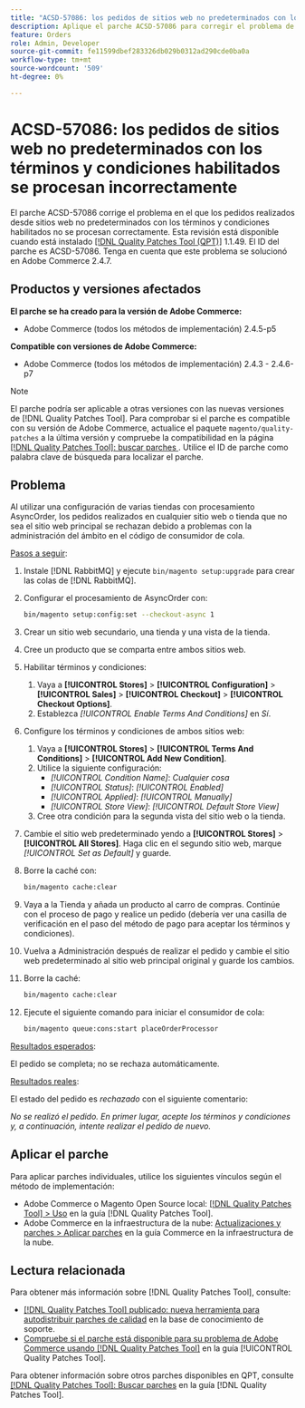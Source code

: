 ```yaml
---
title: "ACSD-57086: los pedidos de sitios web no predeterminados con los términos y condiciones habilitados se procesan incorrectamente"
description: Aplique el parche ACSD-57086 para corregir el problema de Adobe Commerce en el que los pedidos realizados desde sitios web no predeterminados con los términos y condiciones habilitados no se procesan correctamente.
feature: Orders
role: Admin, Developer
source-git-commit: fe11599dbef283326db029b0312ad290cde0ba0a
workflow-type: tm+mt
source-wordcount: '509'
ht-degree: 0%

---
```


# ACSD-57086: los pedidos de sitios web no predeterminados con los términos y condiciones habilitados se procesan incorrectamente

El parche ACSD-57086 corrige el problema en el que los pedidos realizados desde sitios web no predeterminados con los términos y condiciones habilitados no se procesan correctamente. Esta revisión está disponible cuando está instalado [[!DNL Quality Patches Tool (QPT)]](https://experienceleague.adobe.com/en/docs/commerce-knowledge-base/kb/announcements/commerce-announcements/magento-quality-patches-released-new-tool-to-self-serve-quality-patches) 1.1.49. El ID del parche es ACSD-57086. Tenga en cuenta que este problema se solucionó en Adobe Commerce 2.4.7.

## Productos y versiones afectados

**El parche se ha creado para la versión de Adobe Commerce:**

* Adobe Commerce (todos los métodos de implementación) 2.4.5-p5

**Compatible con versiones de Adobe Commerce:**

* Adobe Commerce (todos los métodos de implementación) 2.4.3 - 2.4.6-p7

>[!NOTE]
>
>El parche podría ser aplicable a otras versiones con las nuevas versiones de [!DNL Quality Patches Tool]. Para comprobar si el parche es compatible con su versión de Adobe Commerce, actualice el paquete `magento/quality-patches` a la última versión y compruebe la compatibilidad en la página [[!DNL Quality Patches Tool]: buscar parches ](https://experienceleague.adobe.com/tools/commerce-quality-patches/index.html). Utilice el ID de parche como palabra clave de búsqueda para localizar el parche.

## Problema

Al utilizar una configuración de varias tiendas con procesamiento AsyncOrder, los pedidos realizados en cualquier sitio web o tienda que no sea el sitio web principal se rechazan debido a problemas con la administración del ámbito en el código de consumidor de cola.

<u>Pasos a seguir</u>:

1. Instale [!DNL RabbitMQ] y ejecute `bin/magento setup:upgrade` para crear las colas de [!DNL RabbitMQ].
1. Configurar el procesamiento de AsyncOrder con:

   ```bash
   bin/magento setup:config:set --checkout-async 1
   ```

1. Crear un sitio web secundario, una tienda y una vista de la tienda.
1. Cree un producto que se comparta entre ambos sitios web.
1. Habilitar términos y condiciones:
   1. Vaya a **[!UICONTROL Stores]** > **[!UICONTROL Configuration]** > **[!UICONTROL Sales]** > **[!UICONTROL Checkout]** > **[!UICONTROL Checkout Options]**.
   1. Establezca *[!UICONTROL Enable Terms And Conditions]* en *Sí*.
1. Configure los términos y condiciones de ambos sitios web:
   1. Vaya a **[!UICONTROL Stores]** > **[!UICONTROL Terms And Conditions]** > **[!UICONTROL Add New Condition]**.
   1. Utilice la siguiente configuración:
      * *[!UICONTROL Condition Name]*: *Cualquier cosa*
      * *[!UICONTROL Status]*: *[!UICONTROL Enabled]*
      * *[!UICONTROL Applied]*: *[!UICONTROL Manually]*
      * *[!UICONTROL Store View]*: *[!UICONTROL Default Store View]*
   1. Cree otra condición para la segunda vista del sitio web o la tienda.
1. Cambie el sitio web predeterminado yendo a **[!UICONTROL Stores]** > **[!UICONTROL All Stores]**. Haga clic en el segundo sitio web, marque *[!UICONTROL Set as Default]* y guarde.
1. Borre la caché con:

   ```bash
   bin/magento cache:clear
   ```

1. Vaya a la Tienda y añada un producto al carro de compras. Continúe con el proceso de pago y realice un pedido (debería ver una casilla de verificación en el paso del método de pago para aceptar los términos y condiciones).
1. Vuelva a Administración después de realizar el pedido y cambie el sitio web predeterminado al sitio web principal original y guarde los cambios.
1. Borre la caché:

   ```bash
   bin/magento cache:clear
   ```

1. Ejecute el siguiente comando para iniciar el consumidor de cola:

   ```bash
   bin/magento queue:cons:start placeOrderProcessor
   ```

<u>Resultados esperados</u>:

El pedido se completa; no se rechaza automáticamente.

<u>Resultados reales</u>:

El estado del pedido es *rechazado* con el siguiente comentario:

*No se realizó el pedido. En primer lugar, acepte los términos y condiciones y, a continuación, intente realizar el pedido de nuevo.*

## Aplicar el parche

Para aplicar parches individuales, utilice los siguientes vínculos según el método de implementación:

* Adobe Commerce o Magento Open Source local: [[!DNL Quality Patches Tool] > Uso](/help/tools/quality-patches-tool/usage.md) en la guía [!DNL Quality Patches Tool].
* Adobe Commerce en la infraestructura de la nube: [Actualizaciones y parches > Aplicar parches](https://experienceleague.adobe.com/docs/commerce-cloud-service/user-guide/develop/upgrade/apply-patches.html) en la guía Commerce en la infraestructura de la nube.

## Lectura relacionada

Para obtener más información sobre [!DNL Quality Patches Tool], consulte:

* [[!DNL Quality Patches Tool] publicado: nueva herramienta para autodistribuir parches de calidad](https://experienceleague.adobe.com/en/docs/commerce-knowledge-base/kb/announcements/commerce-announcements/magento-quality-patches-released-new-tool-to-self-serve-quality-patches) en la base de conocimiento de soporte.
* [Compruebe si el parche está disponible para su problema de Adobe Commerce usando [!DNL Quality Patches Tool]](/help/tools/quality-patches-tool/patches-available-in-qpt/check-patch-for-magento-issue-with-magento-quality-patches.md) en la guía [!UICONTROL Quality Patches Tool].


Para obtener información sobre otros parches disponibles en QPT, consulte [[!DNL Quality Patches Tool]: Buscar parches](https://experienceleague.adobe.com/tools/commerce-quality-patches/index.html) en la guía [!DNL Quality Patches Tool].
